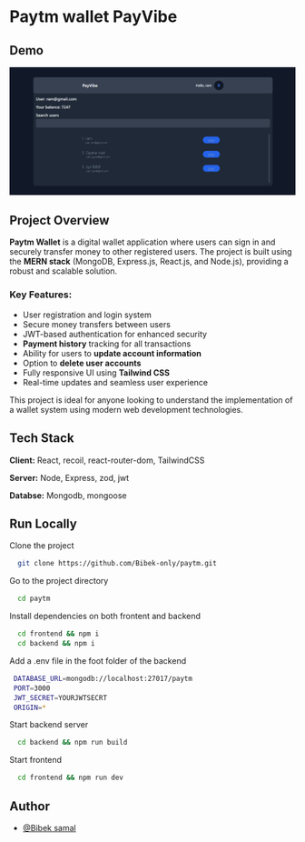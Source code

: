 # Paytm wallet PayVibe

## Demo

![alt text](./image.png)

## Project Overview

**Paytm Wallet** is a digital wallet application where users can sign in and securely transfer money to other registered users. The project is built using the **MERN stack** (MongoDB, Express.js, React.js, and Node.js), providing a robust and scalable solution.

### Key Features:

- User registration and login system
- Secure money transfers between users
- JWT-based authentication for enhanced security
- **Payment history** tracking for all transactions
- Ability for users to **update account information**
- Option to **delete user accounts**
- Fully responsive UI using **Tailwind CSS**
- Real-time updates and seamless user experience

This project is ideal for anyone looking to understand the implementation of a wallet system using modern web development technologies.

## Tech Stack

**Client:** React, recoil, react-router-dom, TailwindCSS

**Server:** Node, Express, zod, jwt

**Databse:** Mongodb, mongoose

## Run Locally

Clone the project

```bash
  git clone https://github.com/Bibek-only/paytm.git
```

Go to the project directory

```bash
  cd paytm
```

Install dependencies on both frontent and backend

```bash
  cd frontend && npm i
  cd backend && npm i
```

Add a .env file in the foot folder of the backend

```bash
 DATABASE_URL=mongodb://localhost:27017/paytm
 PORT=3000
 JWT_SECRET=YOURJWTSECRT
 ORIGIN=*
```

Start backend server

```bash
  cd backend && npm run build
```

Start frontend

```bash
  cd frontend && npm run dev
```

## Author

- [@Bibek samal](https://github.com/Bibek-only)

